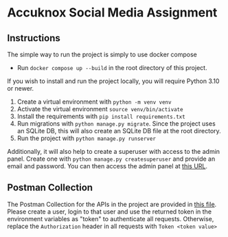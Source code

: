 # Accuknox Social Media Assignment

## Instructions

The simple way to run the project is simply to use docker compose

* Run `docker compose up --build` in the root directory of this project.

If you wish to install and run the project locally, you will require Python 3.10 or
newer.

1. Create a virtual environment with `python -m venv venv`
2. Activate the virtual environment `source venv/bin/activate`
3. Install the requirements with `pip install requirements.txt`
4. Run migrations with `python manage.py migrate`. Since the project uses an SQLite DB, this will also create an SQLite DB file at the root directory.
5. Run the project with `python manage.py runserver`

Additionally, it will also help to create a superuser with access to the admin panel.
Create one with `python manage.py createsuperuser` and provide an email and password.
You can then access the admin panel at [this URL](http://localhost:8000/admin).

## Postman Collection

The Postman Collection for the APIs in the project are provided in [this file](Accuknox.postman_collection.json).
Please create a user, login to that user and use the returned token in the environment variables as "token" to authenticate all requests. Otherwise, replace the `Authorization` header in all requests with `Token <token value>`